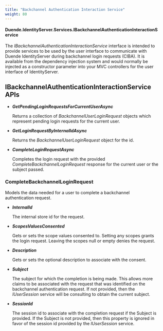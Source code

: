 ```yaml
---
title: "Backchannel Authentication Interaction Service"
weight: 80
---
```


#### Duende.IdentityServer.Services.IBackchannelAuthenticationInteractionService

The *IBackchannelAuthenticationInteractionService* interface is intended to provide services to be used by the user interface to communicate with Duende IdentityServer during backchannel login requests (CIBA).
It is available from the dependency injection system and would normally be injected as a constructor parameter into your MVC controllers for the user interface of IdentityServer.


## IBackchannelAuthenticationInteractionService APIs

* ***GetPendingLoginRequestsForCurrentUserAsync***
    
    Returns a collection of *BackchannelUserLoginRequest* objects which represent pending login requests for the current user.

* ***GetLoginRequestByInternalIdAsync***
    
    Returns the *BackchannelUserLoginRequest* object for the id.

* ***CompleteLoginRequestAsync***
    
    Completes the login request with the provided *CompleteBackchannelLoginRequest* response for the current user or the subject passed.


### CompleteBackchannelLoginRequest
Models the data needed for a user to complete a backchannel authentication request.

* ***InternalId***
    
    The internal store id for the request.

* ***ScopesValuesConsented***
    
    Gets or sets the scope values consented to. 
    Setting any scopes grants the login request.
    Leaving the scopes null or empty denies the request.

* ***Description***
    
    Gets or sets the optional description to associate with the consent.

* ***Subject***
    
    The subject for which the completion is being made.
    This allows more claims to be associated with the request that was identified on the backchannel authentication request.
    If not provided, then the *IUserSession* service will be consulting to obtain the current subject.

* ***SessionId***
    
    The session id to associate with the completion request if the Subject is provided. 
    If the Subject is not provided, then this property is ignored in favor of the session id provided by the *IUserSession* service.

